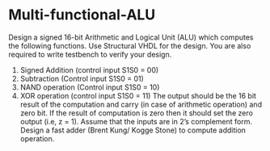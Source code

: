 # Multi-functional-ALU

Design a signed 16-bit Arithmetic and Logical Unit (ALU) which computes the following 
functions. Use Structural VHDL for the design. You are also required to write testbench to 
verify your design. 
1. Signed Addition (control input S1S0 = 00)
2. Subtraction (Control input S1S0 = 01)
3. NAND operation (Control input S1S0 = 10)
4. XOR operation (control input S1S0 = 11)
The output should be the 16 bit result of the computation and carry (in case of arithmetic 
operation) and zero bit. If the result of computation is zero then it should set the zero output
(i.e, z = 1). Assume that the inputs are in 2’s complement form.
Design a fast adder (Brent Kung/ Kogge Stone) to compute addition operation. 
